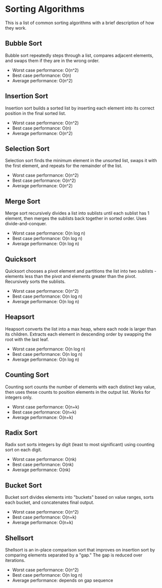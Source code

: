 # Sorting Algorithms
This is a list of common sorting algorithms with a brief description of how they work.

## Bubble Sort
Bubble sort repeatedly steps through a list, compares adjacent elements, and swaps them if they are in the wrong order.
+ Worst case performance: O(n^2)
+ Best case performance: O(n)
+ Average performance: O(n^2)


## Insertion Sort
 Insertion sort builds a sorted list by inserting each element into its correct position in the final sorted list.
+ Worst case performance: O(n^2)
+ Best case performance: O(n)
+ Average performance: O(n^2)

## Selection Sort
Selection sort finds the minimum element in the unsorted list, swaps it with the first element, and repeats for the remainder of the list.
+ Worst case performance: O(n^2)
+ Best case performance: O(n^2)
+ Average performance: O(n^2)

## Merge Sort
Merge sort recursively divides a list into sublists until each sublist has 1 element, then merges the sublists back together in sorted order. Uses divide-and-conquer.
+ Worst case performance: O(n log n)
+ Best case performance: O(n log n)
+ Average performance: O(n log n)

## Quicksort
Quicksort chooses a pivot element and partitions the list into two sublists - elements less than the pivot and elements greater than the pivot. Recursively sorts the sublists.
+ Worst case performance: O(n^2)
+ Best case performance: O(n log n)
+ Average performance: O(n log n)

## Heapsort
Heapsort converts the list into a max heap, where each node is larger than its children. Extracts each element in descending order by swapping the root with the last leaf.
+ Worst case performance: O(n log n)
+ Best case performance: O(n log n)
+ Average performance: O(n log n)

## Counting Sort
Counting sort counts the number of elements with each distinct key value, then uses these counts to position elements in the output list. Works for integers only.
+ Worst case performance: O(n+k)
+ Best case performance: O(n+k)
+ Average performance: O(n+k)

## Radix Sort
Radix sort sorts integers by digit (least to most significant) using counting sort on each digit.
+ Worst case performance: O(nk)
+ Best case performance: O(nk)
+ Average performance: O(nk)

## Bucket Sort
Bucket sort divides elements into "buckets" based on value ranges, sorts each bucket, and concatenates final output.
+ Worst case performance: O(n^2)
+ Best case performance: O(n+k)
+ Average performance: O(n+k)

## Shellsort
Shellsort is an in-place comparison sort that improves on insertion sort by comparing elements separated by a "gap." The gap is reduced over iterations.
+ Worst case performance: O(n^2)
+ Best case performance: O(n log n)
+ Average performance: depends on gap sequence
